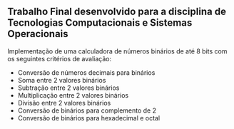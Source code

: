 ## Trabalho Final desenvolvido para a disciplina de Tecnologias Computacionais e Sistemas Operacionais

Implementação de uma calculadora de números binários de até 8 bits com os seguintes critérios de avaliação:

* Conversão de números decimais para binários 
* Soma entre 2 valores binários 
* Subtração entre 2 valores binários 
* Multiplicação entre 2 valores binários 
* Divisão entre 2 valores binários 
* Conversão de binários para complemento de 2 
* Conversão de binários para hexadecimal e octal 
